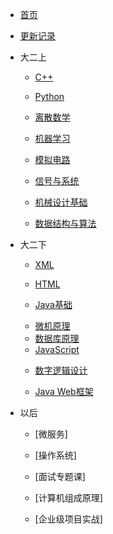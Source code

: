 * [首页]()

* [更新记录](更新记录.md)

* 大二上
    * [C++](大二上/C++/C++.md)

    * [Python](大二上/Python/Python.md)   

    * [离散数学](大二上/离散数学/离散数学.md)

    * [机器学习](大二上/机器学习/机器学习.md)

    * [模拟电路](大二上/模拟电路/模拟电路.md)
    
    * [信号与系统](大二上/信号与系统/信号与系统.md)

    * [机械设计基础](大二上/机械设计基础/机械设计基础.md)

    * [数据结构与算法](大二上/数据结构与算法/数据结构与算法.md)

* 大二下
    * [XML](大二下/XML/XML.md)

    * [HTML](大二下/HTML/HTML.md)

    * [Java基础](大二下/Java基础/Java基础.md)

    <!-- * [运筹学](大二下/运筹学/运筹学.md) -->

    <!-- * [软件工程](大二下/软件工程/软件工程.md) -->

    * [微机原理](大二下/微机原理/微机原理.md)
    
    <!-- * [深度学习](大二下/深度学习/深度学习.md) -->
    
    * [数据库原理](大二下/数据库原理/数据库原理.md)
    
    <!-- * * [计算机网络](大二下/计算机网络/计算机网络.md) -->
    
    * [JavaScript](大二下/JavaScript/JavaScript.md)

    <!-- * [自动控制原理](大二下/自动控制原理/自动控制原理.md) -->
    
    * [数字逻辑设计](大二下/数字逻辑设计/数字逻辑设计.md)
    
    * [Java Web框架](大二下/JavaWeb框架/JavaWeb框架.md)

    <!-- * [智能机器人技术](大二下/智能机器人技术/智能机器人技术.md) -->
    
* 以后
    * [微服务]

    * [操作系统]

    * [面试专题课]

    * [计算机组成原理]

    * [企业级项目实战]

<!--* 以后完成
    * [51单片机](catalog/51单片机.md)-->